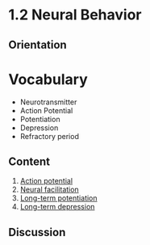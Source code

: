 # 1.2 Neural Behavior

## Orientation

# Vocabulary

* Neurotransmitter
* Action Potential
* Potentiation
* Depression
* Refractory period

## Content

1. [Action potential](https://en.wikipedia.org/wiki/Action_potential)
2. [Neural facilitation](https://en.wikipedia.org/wiki/Neural_facilitation)
3. [Long-term potentiation](https://en.wikipedia.org/wiki/Long-term_potentiation)
4. [Long-term depression](https://en.wikipedia.org/wiki/Long-term_depression)

## Discussion



